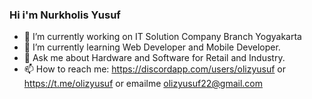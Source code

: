 ### Hi i'm Nurkholis Yusuf

- 🔭 I’m currently working on IT Solution Company Branch Yogyakarta
- 🌱 I’m currently learning Web Developer and Mobile Developer.
- 💬 Ask me about Hardware and Software for Retail and Industry.
- 📫 How to reach me: https://discordapp.com/users/olizyusuf or https://t.me/olizyusuf or emailme olizyusuf22@gmail.com
